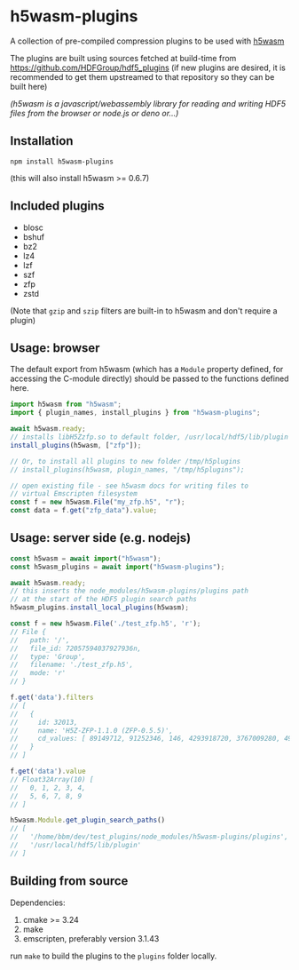 # h5wasm-plugins

A collection of pre-compiled compression plugins to be used with [h5wasm](https://github.com/usnistgov/h5wasm)

The plugins are built using sources fetched at build-time from https://github.com/HDFGroup/hdf5_plugins 
(if new plugins are desired, it is recommended to get them upstreamed to that repository so they can be built here)

_(h5wasm is a javascript/webassembly library for reading and writing HDF5 files from the browser or node.js or deno or...)_

## Installation
`npm install h5wasm-plugins`

(this will also install h5wasm >= 0.6.7)

## Included plugins
 - blosc
 - bshuf
 - bz2
 - lz4
 - lzf
 - szf
 - zfp
 - zstd

(Note that `gzip` and `szip` filters are built-in to h5wasm and don't require a plugin)

## Usage: browser
The default export from h5wasm (which has a `Module` property defined, for accessing the C-module directly) should be passed to the functions defined here.

```js
import h5wasm from "h5wasm";
import { plugin_names, install_plugins } from "h5wasm-plugins";

await h5wasm.ready;
// installs libH5Zzfp.so to default folder, /usr/local/hdf5/lib/plugin
install_plugins(h5wasm, ["zfp"]);

// Or, to install all plugins to new folder /tmp/h5plugins
// install_plugins(h5wasm, plugin_names, "/tmp/h5plugins");

// open existing file - see h5wasm docs for writing files to
// virtual Emscripten filesystem
const f = new h5wasm.File("my_zfp.h5", "r");
const data = f.get("zfp_data").value;
```

## Usage: server side (e.g. nodejs)
```js
const h5wasm = await import("h5wasm");
const h5wasm_plugins = await import("h5wasm-plugins");

await h5wasm.ready;
// this inserts the node_modules/h5wasm-plugins/plugins path
// at the start of the HDF5 plugin search paths
h5wasm_plugins.install_local_plugins(h5wasm);

const f = new h5wasm.File('./test_zfp.h5', 'r');
// File {
//   path: '/',
//   file_id: 72057594037927936n,
//   type: 'Group',
//   filename: './test_zfp.h5',
//   mode: 'r'
// }

f.get('data').filters
// [
//   {
//     id: 32013,
//     name: 'H5Z-ZFP-1.1.0 (ZFP-0.5.5)',
//     cd_values: [ 89149712, 91252346, 146, 4293918720, 3767009280, 493487 ]
//   }
// ]

f.get('data').value 
// Float32Array(10) [
//   0, 1, 2, 3, 4,
//   5, 6, 7, 8, 9
// ]

h5wasm.Module.get_plugin_search_paths()
// [
//   '/home/bbm/dev/test_plugins/node_modules/h5wasm-plugins/plugins',
//   '/usr/local/hdf5/lib/plugin'
// ]
```

## Building from source
Dependencies:
 1. cmake >= 3.24
 2. make
 3. emscripten, preferably version 3.1.43

run `make` to build the plugins to the `plugins` folder locally.
